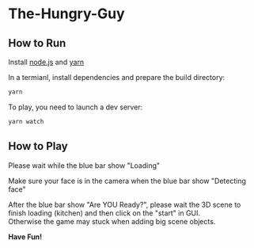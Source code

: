 # The-Hungry-Guy

## How to Run

Install [node.js](https://nodejs.org/en/) and [yarn](https://yarnpkg.com/getting-started/install)

In a termianl, install dependencies and prepare the build directory:

```sh
yarn
```

To play, you need to launch a dev server:

```sh
yarn watch
```

## How to Play

Please wait while the blue bar show "Loading"

Make sure your face is in the camera when the blue bar show "Detecting face"

After the blue bar show "Are YOU Ready?", please wait the 3D scene to finish loading (kitchen) and then click on the "start" in GUI.  
Otherwise the game may stuck when adding big scene objects.

**Have Fun!**

